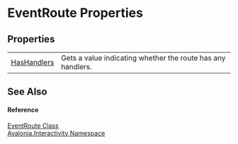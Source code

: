 # EventRoute Properties




## Properties
<table>
<tr>
<td><a href="P_Avalonia_Interactivity_EventRoute_HasHandlers">HasHandlers</a></td>
<td>Gets a value indicating whether the route has any handlers.</td>
</tr>
</table>

## See Also


#### Reference
<a href="T_Avalonia_Interactivity_EventRoute">EventRoute Class</a>  
<a href="N_Avalonia_Interactivity">Avalonia.Interactivity Namespace</a>  
